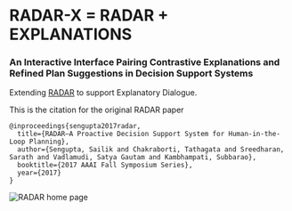 # RADAR-X = RADAR + EXPLANATIONS
### An Interactive Interface Pairing Contrastive Explanations and Refined Plan Suggestions in Decision Support Systems
Extending [RADAR](http://www.public.asu.edu/~ssengu15/files/aaai-fss-radar.pdf) to support Explanatory Dialogue.

This is the citation for the original RADAR paper
```
@inproceedings{sengupta2017radar,
  title={RADAR—A Proactive Decision Support System for Human-in-the-Loop Planning},
  author={Sengupta, Sailik and Chakraborti, Tathagata and Sreedharan, Sarath and Vadlamudi, Satya Gautam and Kambhampati, Subbarao},
  booktitle={2017 AAAI Fall Symposium Series},
  year={2017}
}
```

![RADAR home page](https://github.com/karthikv792/RADAR2.0/blob/master/RADAR.png)
